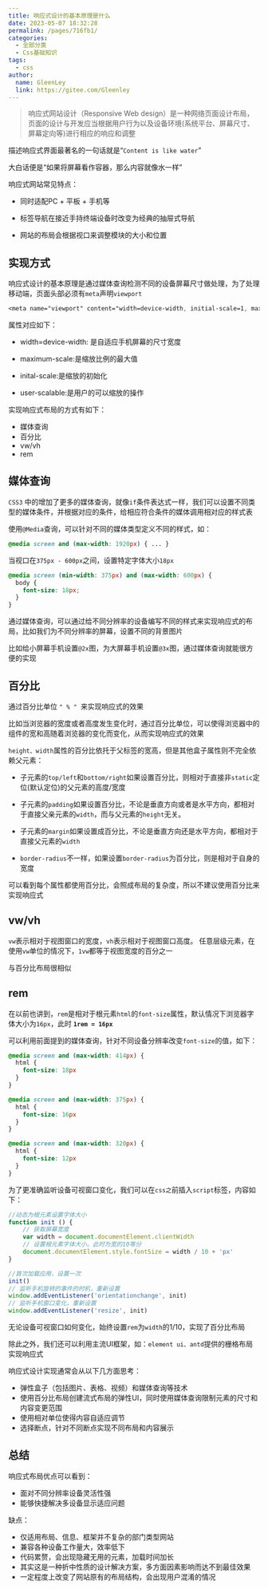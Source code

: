 ```yaml
---
title: 响应式设计的基本原理是什么
date: 2023-05-07 18:32:28
permalink: /pages/716fb1/
categories: 
  - 全部分类
  - Css基础知识
tags: 
  - css
author: 
  name: GleenLey
  link: https://gitee.com/Gleenley
---
```


> 响应式网站设计（Responsive Web design）是一种网络页面设计布局，页面的设计与开发应当根据用户行为以及设备环境(系统平台、屏幕尺寸、屏幕定向等)进行相应的响应和调整

<!-- more -->

描述响应式界面最著名的一句话就是“```Content is like water```”

大白话便是“如果将屏幕看作容器，那么内容就像水一样”

响应式网站常见特点：

 + 同时适配PC + 平板 + 手机等

+ 标签导航在接近手持终端设备时改变为经典的抽屉式导航

+ 网站的布局会根据视口来调整模块的大小和位置

实现方式
----

响应式设计的基本原理是通过媒体查询检测不同的设备屏幕尺寸做处理，为了处理移动端，页面头部必须有```meta```声明```viewport```
```css
<meta name="viewport" content="width=device-width, initial-scale=1, maximum-scale=1, user-scalable=no”>
```
属性对应如下：

+ width=device-width: 是自适应手机屏幕的尺寸宽度

+ maximum-scale:是缩放比例的最大值

+ inital-scale:是缩放的初始化

+ user-scalable:是用户的可以缩放的操作

实现响应式布局的方式有如下：

+ 媒体查询
+ 百分比
+ vw/vh
+ rem


媒体查询
---
```CSS3``` 中的增加了更多的媒体查询，就像```if```条件表达式一样，我们可以设置不同类型的媒体条件，并根据对应的条件，给相应符合条件的媒体调用相对应的样式表

使用```@Media```查询，可以针对不同的媒体类型定义不同的样式，如：
```css
@media screen and (max-width: 1920px) { ... }
 ```
当视口在```375px - 600px```之间，设置特定字体大小```18px```
```css
@media screen (min-width: 375px) and (max-width: 600px) {
  body {
    font-size: 18px;
  }
}
```
通过媒体查询，可以通过给不同分辨率的设备编写不同的样式来实现响应式的布局，比如我们为不同分辨率的屏幕，设置不同的背景图片

比如给小屏幕手机设置```@2x```图，为大屏幕手机设置```@3x```图，通过媒体查询就能很方便的实现


百分比
---
通过百分比单位 ```" % " ```来实现响应式的效果

比如当浏览器的宽度或者高度发生变化时，通过百分比单位，可以使得浏览器中的组件的宽和高随着浏览器的变化而变化，从而实现响应式的效果

```height、width```属性的百分比依托于父标签的宽高，但是其他盒子属性则不完全依赖父元素：

+ 子元素的```top/left```和```bottom/right```如果设置百分比，则相对于直接非```static```定位(默认定位)的父元素的高度/宽度

+ 子元素的```padding```如果设置百分比，不论是垂直方向或者是水平方向，都相对于直接父亲元素的```width```，而与父元素的```height```无关。

+ 子元素的```margin```如果设置成百分比，不论是垂直方向还是水平方向，都相对于直接父元素的```width```

+ ```border-radius```不一样，如果设置```border-radius```为百分比，则是相对于自身的宽度

可以看到每个属性都使用百分比，会照成布局的复杂度，所以不建议使用百分比来实现响应式

vw/vh
---
```vw```表示相对于视图窗口的宽度，```vh```表示相对于视图窗口高度。 任意层级元素，在使用```vw```单位的情况下，```1vw```都等于视图宽度的百分之一

与百分比布局很相似


rem
---
在以前也讲到，```rem```是相对于根元素```html```的```font-size```属性，默认情况下浏览器字体大小为```16px```，此时 **```1rem = 16px```**

可以利用前面提到的媒体查询，针对不同设备分辨率改变```font-size```的值，如下：
```css
@media screen and (max-width: 414px) {
  html {
    font-size: 18px
  }
}

@media screen and (max-width: 375px) {
  html {
    font-size: 16px
  }
}

@media screen and (max-width: 320px) {
  html {
    font-size: 12px
  }
}
```
为了更准确监听设备可视窗口变化，我们可以在```css之```前插入```script```标签，内容如下：
```js
//动态为根元素设置字体大小
function init () {
    // 获取屏幕宽度
    var width = document.documentElement.clientWidth
    // 设置根元素字体大小。此时为宽的10等分
    document.documentElement.style.fontSize = width / 10 + 'px'
}

//首次加载应用，设置一次
init()
// 监听手机旋转的事件的时机，重新设置
window.addEventListener('orientationchange', init)
// 监听手机窗口变化，重新设置
window.addEventListener('resize', init)
```
无论设备可视窗口如何变化，始终设置```rem```为```width```的1/10，实现了百分比布局

除此之外，我们还可以利用主流UI框架，如：```element ui、antd```提供的栅格布局实现响应式

响应式设计实现通常会从以下几方面思考：

+ 弹性盒子（包括图片、表格、视频）和媒体查询等技术
+ 使用百分比布局创建流式布局的弹性UI，同时使用媒体查询限制元素的尺寸和内容变更范围
+ 使用相对单位使得内容自适应调节
+ 选择断点，针对不同断点实现不同布局和内容展示


总结
----
响应式布局优点可以看到：

+ 面对不同分辨率设备灵活性强
+ 能够快捷解决多设备显示适应问题

缺点：

+ 仅适用布局、信息、框架并不复杂的部门类型网站
+ 兼容各种设备工作量大，效率低下
+ 代码累赘，会出现隐藏无用的元素，加载时间加长
+ 其实这是一种折中性质的设计解决方案，多方面因素影响而达不到最佳效果
+ 一定程度上改变了网站原有的布局结构，会出现用户混淆的情况

